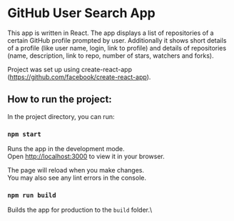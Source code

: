 # GitHub User Search App
This app is written in React. The app displays a list of repositories of a certain GitHub profile prompted by user.
Additionally it shows short details of a profile (like user name, login, link to profile) and details of repositories (name, description, link to repo, number of stars, watchers and forks).

Project was set up using create-react-app (https://github.com/facebook/create-react-app).

## How to run the project:

In the project directory, you can run:

### `npm start`

Runs the app in the development mode.\
Open [http://localhost:3000](http://localhost:3000) to view it in your browser.

The page will reload when you make changes.\
You may also see any lint errors in the console.

### `npm run build`

Builds the app for production to the `build` folder.\



